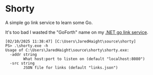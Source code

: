 # Shorty
A simple go link service to learn some Go. 

It's too bad I wasted the "GoForth" name on my [.NET go link service](https://github.com/jaredhaight/goforth).

```
[02/10/2025 11:38:47] [C:\Users\JaredHaight\source\shorty]
PS> .\shorty.exe -h
Usage of C:\Users\JaredHaight\source\shorty\shorty.exe:
  -addr string
        What host:port to listen on (default "localhost:8080")
  -src string
        JSON file for links (default "links.json")
```
